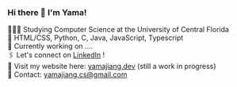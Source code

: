### Hi there 👋 I'm Yama!

👩🏻‍💻 Studying Computer Science at the University of Central Florida <br/>
🌷 HTML/CSS, Python, C, Java, JavaScript, Typescript <br/>
🌱 Currently working on .... <br/>
🖇 Let's connect on [LinkedIn](https://linkedin.com/in/yamajiang) ! <br/>
🔗 Visit my website here: [yamajiang.dev](https://yamajiang.dev) (still a work in progress)<br/>
💌 Contact: yamajiang.cs@gmail.com <br/>


